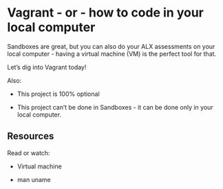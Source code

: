 # Vagrant - or - how to code in your local computer

Sandboxes are great, but you can also do your ALX assessments on your local computer - having a virtual machine (VM) is the perfect tool for that.

Let’s dig into Vagrant today!

Also:

* This project is 100% optional

* This project can’t be done in Sandboxes - it can be done only in your local computer.

## Resources

Read or watch:

* Virtual machine

* man uname

